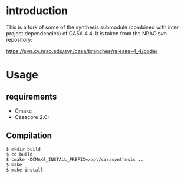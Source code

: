 # introduction
This is a fork of some of the synthesis submodule (combined with inter project
dependencies) of CASA 4.4. It is taken from the NRAO svn repository:

https://svn.cv.nrao.edu/svn/casa/branches/release-4_4/code/

# Usage

## requirements

 * Cmake
 * Casacore 2.0+

## Compilation

```
$ mkdir build
$ cd build
$ cmake -DCMAKE_INSTALL_PREFIX=/opt/casasynthesis ..
$ make 
$ make install
```

